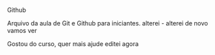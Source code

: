 Github

Arquivo da aula de Git e Github para iniciantes.
alterei - alterei de novo
vamos ver

Gostou do curso, quer mais ajude
editei agora

